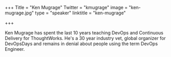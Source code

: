 +++
Title = "Ken Mugrage"
Twitter = "kmugrage"
image = "ken-mugrage.jpg"
type = "speaker"
linktitle = "ken-mugrage"

+++

Ken Mugrage has spent the last 10 years teaching DevOps and Continuous Delivery for ThoughtWorks. He's a 30 year industry vet, global organizer for DevOpsDays and remains in denial about people using the term DevOps Engineer.
